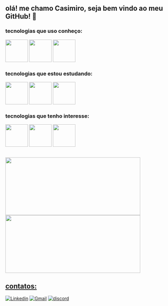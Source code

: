 ## olá! me chamo Casimiro, seja bem vindo ao meu GitHub! 🙂
 
### tecnologias que uso conheço:
<div>
<img src="https://cdn.jsdelivr.net/gh/devicons/devicon/icons/html5/html5-original.svg" width="70px" />
  <img src="https://cdn.jsdelivr.net/gh/devicons/devicon/icons/css3/css3-original.svg" width="70px"/>
  <img src="https://cdn.jsdelivr.net/gh/devicons/devicon/icons/javascript/javascript-original.svg" width="70px"/>
</div>

### tecnologias que estou estudando:
  <div>
  <img src="https://cdn.jsdelivr.net/gh/devicons/devicon/icons/react/react-original-wordmark.svg" width="70px"/>
  <img src="https://cdn.jsdelivr.net/gh/devicons/devicon/icons/bootstrap/bootstrap-original.svg" width="70px"/>
  <img src="https://cdn.jsdelivr.net/gh/devicons/devicon/icons/java/java-original-wordmark.svg" width="70px"/>
  </div>
  
### tecnologias que tenho interesse:
<div>
  <img src="https://cdn.jsdelivr.net/gh/devicons/devicon/icons/mysql/mysql-original-wordmark.svg" width="70px"/>
  <img src="https://cdn.jsdelivr.net/gh/devicons/devicon/icons/angularjs/angularjs-original.svg" width="70px"/>
  <img src="https://cdn.jsdelivr.net/gh/devicons/devicon/icons/typescript/typescript-original.svg" width="70px"/>
</div>

##
<div>
<a href="https://github.com/casimirothompson"><img width="420px" height="180em" src="https://github-readme-stats.vercel.app/api/top-langs/?username=casimirothompson&layout=compact&langs_count=7&theme=dracula"/><img width="420px" height="180em" src="https://github-readme-stats.vercel.app/api?username=casimirothompson&show_icons=true&theme=dracula&include_all_commits=true&count_private=true"/>
</div>

##

## contatos:
  <div>
    <a href="https://www.linkedin.com/in/casimiro-thompson-lima-pereira-325545229/" alt="Linkedin" target="_blank"><img src="https://img.shields.io/badge/LinkedIn-0077B5?style=for-the-badge&logo=linkedin&logoColor=white" alt="Linkedin"></a>  <a href="mailto:casimirothompson@gmail.com" alt="Gmail" target="_blank"><img src="https://img.shields.io/badge/Gmail-D14836?style=for-the-badge&logo=gmail&logoColor=white" alt="Gmail"></a> <a href="#" alt="discord" target="_blank"><img src="https://img.shields.io/badge/Discord-7289DA?style=for-the-badge&logo=discord&logoColor=white" alt="discord"></a>
  </div>


